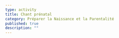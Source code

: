 ```yaml
---
type: activity
title: Chant prénatal
category: Préparer la Naissance et la Parentalité
published: true
description: ""
---
```



